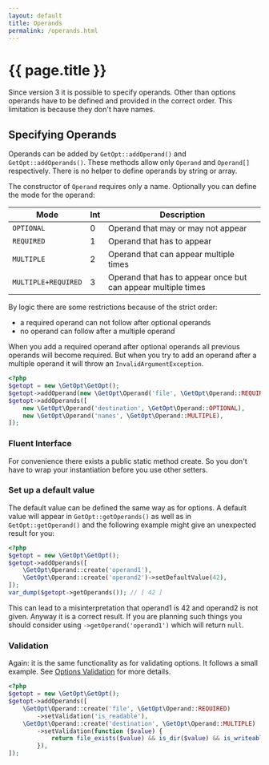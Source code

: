 ```yaml
---
layout: default
title: Operands
permalink: /operands.html
---
```

# {{ page.title }}

Since version 3 it is possible to specify operands. Other than options operands have to be defined and provided in the
correct order. This limitation is because they don't have names.

## Specifying Operands

Operands can be added by `GetOpt::addOperand()` and `GetOpt::addOperands()`. These methods allow only `Operand` and
`Operand[]` respectively. There is no helper to define operands by string or array.

The constructor of `Operand` requires only a name. Optionally you can define the mode for the operand:

| Mode                | Int | Description                                                   |
|---------------------|-----|---------------------------------------------------------------|
| `OPTIONAL`          | 0   | Operand that may or may not appear                            |
| `REQUIRED`          | 1   | Operand that has to appear                                    |
| `MULTIPLE`          | 2   | Operand that can appear multiple times                        |
| `MULTIPLE+REQUIRED` | 3   | Operand that has to appear once but can appear multiple times |

By logic there are some restrictions because of the strict order:

  * a required operand can not follow after optional operands
  * no operand can follow after a multiple operand
  
When you add a required operand after optional operands all previous operands will become required. But when you try
to add an operand after a multiple operand it will throw an `InvalidArgumentException`.

```php
<?php
$getopt = new \GetOpt\GetOpt();
$getopt->addOperand(new \GetOpt\Operand('file', \GetOpt\Operand::REQUIRED));
$getopt->addOperands([
    new \GetOpt\Operand('destination', \GetOpt\Operand::OPTIONAL),
    new \GetOpt\Operand('names', \GetOpt\Operand::MULTIPLE),
]);
```

### Fluent Interface

For convenience there exists a public static method create. So you don't have to wrap your instantiation before you
use other setters. 

### Set up a default value

The default value can be defined the same way as for options. A default value will appear in `GetOpt::getOperands()` as
well as in `GetOpt::getOperand()` and the following example might give an unexpected result for you:

```php
<?php
$getopt = new \GetOpt\GetOpt();
$getopt->addOperands([
    \GetOpt\Operand::create('operand1'),
    \GetOpt\Operand::create('operand2')->setDefaultValue(42),
]);
var_dump($getopt->getOperands()); // [ 42 ]
```

This can lead to a misinterpretation that operand1 is 42 and operand2 is not given. Anyway it is a correct result. If
you are planning such things you should consider using `->getOperand('operand1')` which will return `null`. 

### Validation

Again: it is the same functionality as for validating options. It follows a small example. See 
[Options Validation](options.html#validation) for more details.

```php
<?php
$getopt = new \GetOpt\GetOpt();
$getopt->addOperands([
    \GetOpt\Operand::create('file', \GetOpt\Operand::REQUIRED)
        ->setValidation('is_readable'),
    \GetOpt\Operand::create('destination', \GetOpt\Operand::MULTIPLE)
        ->setValidation(function ($value) {
            return file_exists($value) && is_dir($value) && is_writeable($value); 
        }),
]);
```
